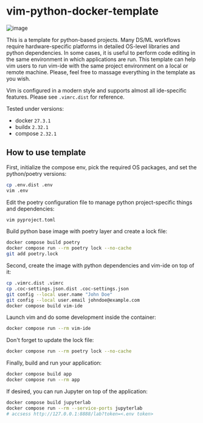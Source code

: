 # vim-python-docker-template

![image](https://github.com/user-attachments/assets/2846d6df-16de-4c24-b308-abb8534bd844)

This is a template for python-based projects. Many DS/ML workflows require
hardware-specific platforms in detailed OS-level libraries and python
dependencies. In some cases, it is useful to perform code editing in the same
environment in which applications are run. This template can help vim users to
run vim-ide with the same project environment on a local or remote machine.
Please, feel free to massage everything in the template as you wish.

Vim is configured in a modern style and supports almost all ide-specific
features. Please see `.vimrc.dist` for reference.

Tested under versions:

- docker `27.3.1`
- buildx `2.32.1`
- compose `2.32.1`

## How to use template

First, initialize the compose env, pick the required OS packages, and set the
python/poetry versions:

```bash
cp .env.dist .env
vim .env
```

Edit the poetry configuration file to manage python project-specific things and
dependencies:

```bash
vim pyproject.toml
```

Build python base image with poetry layer and create a lock file:

```bash
docker compose build poetry
docker compose run --rm poetry lock --no-cache
git add poetry.lock
```

Second, create the image with python dependencies and vim-ide on top of it:

```bash
cp .vimrc.dist .vimrc
cp .coc-settings.json.dist .coc-settings.json
git config --local user.name "John Doe"
git config --local user.email johndoe@example.com
docker compose build vim-ide
```

Launch vim and do some development inside the container:

```bash
docker compose run --rm vim-ide
```

Don't forget to update the lock file:

```bash
docker compose run --rm poetry lock --no-cache
```

Finally, build and run your application:

```bash
docker compose build app
docker compose run --rm app
```

If desired, you can run Jupyter on top of the application:

```bash
docker compose build jupyterlab
docker compose run --rm --service-ports jupyterlab
# accsess http://127.0.0.1:8888/lab?token=<.env token>
```

